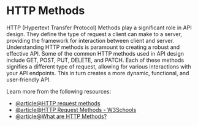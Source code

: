 # HTTP Methods

HTTP (Hypertext Transfer Protocol) Methods play a significant role in API design. They define the type of request a client can make to a server, providing the framework for interaction between client and server. Understanding HTTP methods is paramount to creating a robust and effective API. Some of the common HTTP methods used in API design include GET, POST, PUT, DELETE, and PATCH. Each of these methods signifies a different type of request, allowing for various interactions with your API endpoints. This in turn creates a more dynamic, functional, and user-friendly API.

Learn more from the following resources:

- [@article@HTTP request methods](https://developer.mozilla.org/en-US/docs/Web/HTTP/Methods)
- [@article@HTTP Request Methods - W3Schools](https://www.w3schools.com/tags/ref_httpmethods.asp)
- [@article@What are HTTP Methods?](https://blog.postman.com/what-are-http-methods/)